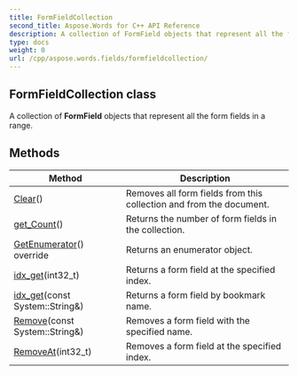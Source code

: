 ```yaml
---
title: FormFieldCollection
second_title: Aspose.Words for C++ API Reference
description: A collection of FormField objects that represent all the form fields in a range. 
type: docs
weight: 0
url: /cpp/aspose.words.fields/formfieldcollection/
---
```

## FormFieldCollection class


A collection of **FormField** objects that represent all the form fields in a range. 

## Methods

| Method | Description |
| --- | --- |
| [Clear](./clear/)() | Removes all form fields from this collection and from the document.  |
| [get_Count](./get_count/)() | Returns the number of form fields in the collection.  |
| [GetEnumerator](./getenumerator/)() override | Returns an enumerator object.  |
| [idx_get](./idx_get/)(int32_t) | Returns a form field at the specified index.  |
| [idx_get](./idx_get/)(const System::String\&) | Returns a form field by bookmark name.  |
| [Remove](./remove/)(const System::String\&) | Removes a form field with the specified name.  |
| [RemoveAt](./removeat/)(int32_t) | Removes a form field at the specified index.  |

